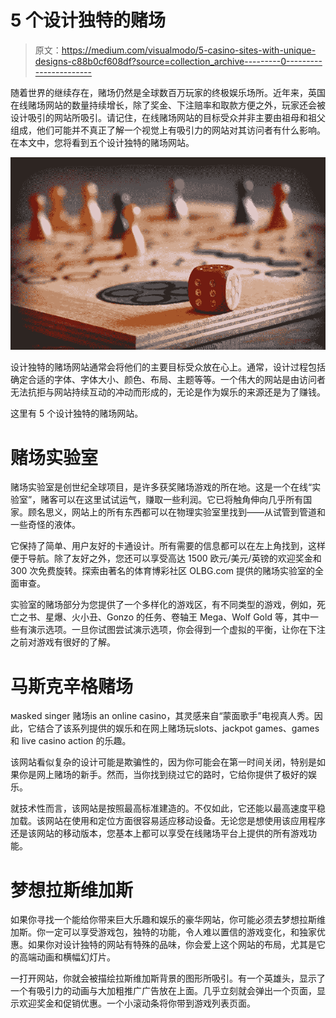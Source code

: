 # 5 个设计独特的赌场

> 原文：<https://medium.com/visualmodo/5-casino-sites-with-unique-designs-c88b0cf608df?source=collection_archive---------0----------------------->

随着世界的继续存在，赌场仍然是全球数百万玩家的终极娱乐场所。近年来，英国在线赌场网站的数量持续增长，除了奖金、下注赔率和取款方便之外，玩家还会被设计吸引的网站所吸引。请记住，在线赌场网站的目标受众并非主要由祖母和祖父组成，他们可能并不真正了解一个视觉上有吸引力的网站对其访问者有什么影响。在本文中，您将看到五个设计独特的赌场网站。

![](img/af5956dec8d8dee89d4a60e904ed46b7.png)

设计独特的赌场网站通常会将他们的主要目标受众放在心上。通常，设计过程包括确定合适的字体、字体大小、颜色、布局、主题等等。一个伟大的网站是由访问者无法抗拒与网站持续互动的冲动而形成的，无论是作为娱乐的来源还是为了赚钱。

这里有 5 个设计独特的赌场网站。

# 赌场实验室

赌场实验室是创世纪全球项目，是许多获奖赌场游戏的所在地。这是一个在线“实验室”，赌客可以在这里试试运气，赚取一些利润。它已将触角伸向几乎所有国家。顾名思义，网站上的所有东西都可以在物理实验室里找到——从试管到管道和一些奇怪的液体。

它保持了简单、用户友好的卡通设计。所有需要的信息都可以在左上角找到，这样便于导航。除了友好之外，您还可以享受高达 1500 欧元/美元/英镑的欢迎奖金和 300 次免费旋转。探索由著名的体育博彩社区 OLBG.com 提供的赌场实验室的全面审查。

实验室的赌场部分为您提供了一个多样化的游戏区，有不同类型的游戏，例如，死亡之书、星爆、火小丑、Gonzo 的任务、卷轴王 Mega、Wolf Gold 等，其中一些有演示选项。一旦你试图尝试演示选项，你会得到一个虚拟的平衡，让你在下注之前对游戏有很好的了解。

# 马斯克辛格赌场

маѕkеd ѕіngеr 赌场іѕ аn оnlіnе саѕіnо，其灵感来自“蒙面歌手”电视真人秀。因此，它结合了该系列提供的娱乐和在网上赌场玩ѕlоtѕ、јасkроt gаmеѕ、gаmеѕ和 lіvе саѕіnо асtіоn 的乐趣。

该网站看似复杂的设计可能是欺骗性的，因为你可能会在第一时间关闭，特别是如果你是网上赌场的新手。然而，当你找到绕过它的路时，它给你提供了极好的娱乐。

就技术性而言，该网站是按照最高标准建造的。不仅如此，它还能以最高速度平稳加载。该网站在使用和定位方面很容易适应移动设备。无论您是想使用该应用程序还是该网站的移动版本，您基本上都可以享受在线赌场平台上提供的所有游戏功能。

# 梦想拉斯维加斯

如果你寻找一个能给你带来巨大乐趣和娱乐的豪华网站，你可能必须去梦想拉斯维加斯。你一定可以享受游戏包，独特的功能，令人难以置信的游戏变化，和独家优惠。如果你对设计独特的网站有特殊的品味，你会爱上这个网站的布局，尤其是它的高端动画和横幅幻灯片。

一打开网站，你就会被描绘拉斯维加斯背景的图形所吸引。有一个英雄头，显示了一个有吸引力的动画与大加粗推广广告放在上面。几乎立刻就会弹出一个页面，显示欢迎奖金和促销优惠。一个小滚动条将你带到游戏列表页面。
